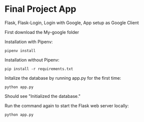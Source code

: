 # Final Project App
Flask, Flask-Login, Login with Google, App setup as Google Client

First download the My-google folder

Installation with Pipenv:

```
pipenv install
```

Installation without Pipenv:

```
pip install -r requirements.txt
```

Initalize the database by running app.py for the first time:

```
python app.py
```

Should see "Initialized the database."

Run the command again to start the Flask web server locally:

```
python app.py
```
